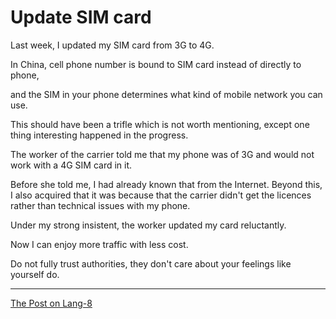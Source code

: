 # Update SIM card

Last week, I updated my SIM card from 3G to 4G.

In China, cell phone number is bound to SIM card instead of directly to phone,

and the SIM in your phone determines what kind of mobile network you can use.

This should have been a trifle which is not worth mentioning, except one thing interesting happened in the progress.

The worker of the carrier told me that my phone was of 3G and would not work with a 4G SIM card in it.

Before she told me, I had already known that from the Internet. Beyond this, I also acquired that it was because that the carrier didn't get the licences rather than technical issues with my phone.

Under my strong insistent, the worker updated my card reluctantly.

Now I can enjoy more traffic with less cost.

Do not fully trust authorities, they don't care about your feelings like yourself do.

---

[The Post on Lang-8](http://lang-8.com/1358180/journals/96440732171924595393626855701958887456)
